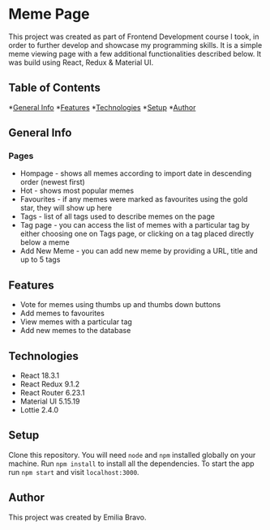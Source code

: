 # Meme Page

This project was created as part of Frontend Development course I took, in order to further develop and showcase my programming skills. It is a simple meme viewing page with a few additional functionalities described below. It was build using React, Redux & Material UI.

## Table of Contents
*[General Info](#general-info)
*[Features](#features)
*[Technologies](#technologies)
*[Setup](#setup)
*[Author](#author)

## General Info
### Pages
* Hompage - shows all memes according to import date in descending order (newest first)
* Hot - shows most popular memes
* Favourites - if any memes were marked as favourites using the gold star, they will show up here
* Tags - list of all tags used to describe memes on the page
* Tag page - you can access the list of memes with a particular tag by either choosing one on Tags page, or clicking on a tag placed directly below a meme
* Add New Meme - you can add new meme by providing a URL, title and up to 5 tags 

## Features
* Vote for memes using thumbs up and thumbs down buttons
* Add memes to favourites
* View memes with a particular tag
* Add new memes to the database

## Technologies
* React 18.3.1
* React Redux 9.1.2
* React Router 6.23.1
* Material UI 5.15.19
* Lottie 2.4.0

## Setup
Clone this repository. You will need `node` and `npm` installed globally on your machine.
Run `npm install` to install all the dependencies.
To start the app run `npm start` and visit `localhost:3000`.

## Author
This project was created by Emilia Bravo.